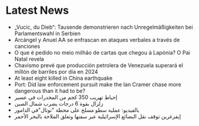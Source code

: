 # Latest News
-  „Vucic, du Dieb“: Tausende demonstrieren nach Unregelmäßigkeiten bei Parlamentswahl in Serbien
-  Arcángel y Anuel AA se enfrascan en ataques verbales a través de canciones
-  O que é pedido no meio milhão de cartas que chegou à Lapónia? O Pai Natal revela
-  Chavismo prevé que producción petrolera de Venezuela superará el millón de barriles por día en 2024
-  At least eight killed in China earthquake
-  Port: Did law enforcement pursuit make the Ian Cramer chase more dangerous than it had to be?
-  إحباط تهريب 350 كجم من المخدرات في عسير
-  زلزال بقوة 6 درجات يضرب شمال الصين
-  بالفيديو: عملية سطو مسلح على محطة "توتال"في الدامور
-  إيفرغرين توقف نقل البضائع الإسرائيلية عبر سفنها وتعلق الملاحة بالبحر الأحمر
